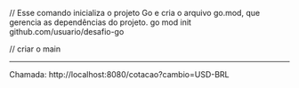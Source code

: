 // Esse comando inicializa o projeto Go e cria o arquivo go.mod, que gerencia as dependências do projeto.
go mod init github.com/usuario/desafio-go

// criar o main

------------

Chamada:
http://localhost:8080/cotacao?cambio=USD-BRL


